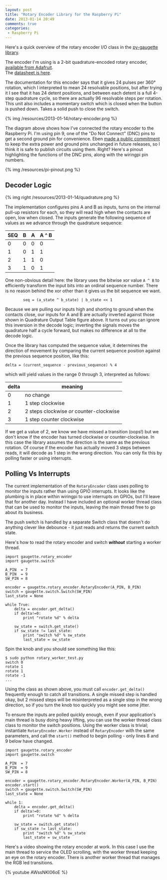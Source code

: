 ```yaml
---
layout: post
title: "Rotary Encoder Library for the Raspberry Pi"
date: 2013-01-14 20:49
comments: true
categories:
 - Raspberry Pi
---
```


Here's a quick overview of the rotary encoder I/O class in
the [py-gaugette library](https://github.com/guyc/py-gaugette).

The encoder I'm using is a 2-bit quadrature-encoded rotary encoder,
[available from Adafruit](http://www.adafruit.com/products/377).  
The [datasheet is here](http://www.adafruit.com/datasheets/pec11.pdf).

The documentation for this encoder says that it gives 24 pulses per 360&deg; rotation,
which I interpreted to mean 24 resolvable positions, but after trying it I see that
it has 24 detent positions, and between each detent is a full 4-step quadrature cycle, 
so there are actually 96 resolvable steps per rotation.  This unit also includes
a momentary switch which is closed when the button is pushed down.  Takes a solid
push to close the switch.

{% img /resources/2013-01-14/rotary-encoder.png %}

The diagram above shows how I've connected the rotary encoder to the Raspberry Pi.
I'm using pin 9, one of the "Do Not Connect" (DNC) pins to get a second ground pin for convenience.
Eben [made a public commitment](http://www.raspberrypi.org/archives/2233)
to keep the extra power and ground pins unchanged in future releases, so
I think it is safe to publish circuits using them.  Right?  Here's a pinout
highlighting the functions of the DNC pins, along with the wiringpi pin numbers.

{% img /resources/pi-pinout.png %}

Decoder Logic
-------------

{% img right /resources/2013-01-14/quadrature.png %}

The implementation configures pins A and B as inputs, turns on the internal pull-up resistors for each,
so they will read high when the contacts are open, low when closed.  The inputs
generate the following sequence of values
as we advance through the quadrature sequence:

| SEQ | B | A | A ^ B | 
|-----|---|---|-------|
|  0  | 0 | 0 |   0   |
|  1  | 0 | 1 |   1   |
|  2  | 1 | 1 |   0   |
|  3  | 1 | 0 |   1   |

One non-obvious detail here: the library uses the bitwise xor value `A ^ B` to 
efficiently transform the input bits into an ordinal sequence number.  There is
no reason behind the xor other than it gives us the bit sequence we want.

```
        seq = (a_state ^ b_state) | b_state << 1
```

Because we are pulling our inputs high and 
shorting to ground when the contacts close, our inputs for A and B are actually
inverted against those shown in Quadrature Output Table figure above.
It turns out you can ignore this inversion in the decode logic; inverting the signals moves
the quadrature half a cycle forward, but makes no difference at all to 
the decode logic.

Once the library has computed the sequence value, it determines the direction of movement
by comparing the current sequence position against the previous sequence position,
like this:

```
delta = (current_sequence - previous_sequence) % 4
```

which will yield values in the range 0 through 3, interpreted as follows:

| delta | meaning      |
|-------|--------------|
| 0     | no change        |
| 1     | 1 step clockwise |
| 2     | 2 steps clockwise _or_ counter-clockwise |
| 3     | 1 step counter clockwise |

If we get a value of 2, we know we have missed a transition (oops!) but we don't
know if the encoder has turned clockwise or counter-clockwise.  In this
case the library assumes the direction is the same as the previous rotation.
Of course if the encoder has actually moved 3 steps between reads, it will decode as 1 step
in the wrong direction.  You can only fix this by polling faster or using interrupts.

Polling Vs Interrupts
---------------------

The current implementation of the `RotaryEncoder` class uses polling to monitor the inputs rather than
using GPIO interrupts.  It looks like the plumbing is in place within wiringpi to use interrupts on GPIOs,
but I'll leave that for another day.  Instead I have included an optional worker thread class that can be used
to monitor the inputs, leaving the main thread free to go about its business.

The push switch is handled by a separate Switch class that doesn't do anything clever
like debounce - it just reads and returns the current switch state.

Here's how to read the rotary encoder and switch ___without___ starting a worker thread.

```
import gaugette.rotary_encoder
import gaugette.switch

A_PIN  = 7
B_PIN  = 9
SW_PIN = 8

encoder = gaugette.rotary_encoder.RotaryEncoder(A_PIN, B_PIN)
switch = gaugette.switch.Switch(SW_PIN)
last_state = None

while True:
    delta = encoder.get_delta()
    if delta!=0:
        print "rotate %d" % delta

    sw_state = switch.get_state()
    if sw_state != last_state:
        print "switch %d" % sw_state
        last_state = sw_state
```

Spin the knob and you should see something like this:

```
$ sudo python rotary_worker_test.py
switch 0
rotate 1
rotate 1
rotate -1
...
```

Using the class as shown above, you must call `encoder.get_delta()` frequently enough
to catch all transitions.  A single missed step is handled okay, but 2 missed steps will
be misinterpreted as a single step in the wrong direction, so if you turn the knob too quickly
you might see some jitter.

To ensure the inputs are polled quickly enough, even if your application's main thread 
is busy doing heavy lifting, you can use the worker thread class
class to monitor the switch positions.  Using the worker class is trivial;
instantiate `RotaryEncoder.Worker` instead of `RotaryEncoder` with the same
parameters, and call the `start()` method to begin polling - only lines 8 and 9 below have changed.

```
import gaugette.rotary_encoder
import gaugette.switch

A_PIN  = 7
B_PIN  = 9
SW_PIN = 8

encoder = gaugette.rotary_encoder.RotaryEncoder.Worker(A_PIN, B_PIN)
encoder.start()
switch = gaugette.switch.Switch(SW_PIN)
last_state = None

while 1:
    delta = encoder.get_delta()
    if delta!=0:
        print "rotate %d" % delta

    sw_state = switch.get_state()
    if sw_state != last_state:
        print "switch %d" % sw_state
        last_state = sw_state
```

Here's a video showing the rotary encoder at work.  In this case
I use the main thread to service the OLED scrolling, with the worker thread
keeping an eye on the rotary encoder.  There is another worker thread that
manages the RGB led transitions.

{% youtube AWssNKI06oE %}
 
